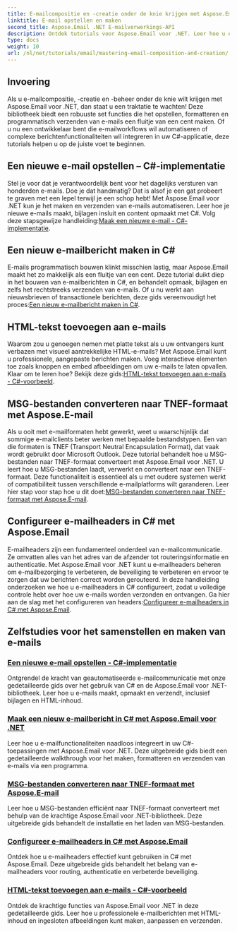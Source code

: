 ```yaml
---
title: E-mailcompositie en -creatie onder de knie krijgen met Aspose.Email voor .NET
linktitle: E-mail opstellen en maken
second_title: Aspose.Email .NET E-mailverwerkings-API
description: Ontdek tutorials voor Aspose.Email voor .NET. Leer hoe u e-mails programmatisch kunt maken, formatteren en verzenden, inclusief geavanceerde functies zoals bijlagen en HTML-inhoud.
type: docs
weight: 10
url: /nl/net/tutorials/email/mastering-email-composition-and-creation/
---
```

## Invoering

Als u e-mailcompositie, -creatie en -beheer onder de knie wilt krijgen met Aspose.Email voor .NET, dan staat u een traktatie te wachten! Deze bibliotheek biedt een robuuste set functies die het opstellen, formatteren en programmatisch verzenden van e-mails een fluitje van een cent maken. Of u nu een ontwikkelaar bent die e-mailworkflows wil automatiseren of complexe berichtenfunctionaliteiten wil integreren in uw C#-applicatie, deze tutorials helpen u op de juiste voet te beginnen.

## Een nieuwe e-mail opstellen – C#-implementatie  

Stel je voor dat je verantwoordelijk bent voor het dagelijks versturen van honderden e-mails. Doe je dat handmatig? Dat is alsof je een gat probeert te graven met een lepel terwijl je een schop hebt! Met Aspose.Email voor .NET kun je het maken en verzenden van e-mails automatiseren. Leer hoe je nieuwe e-mails maakt, bijlagen insluit en content opmaakt met C#. Volg deze stapsgewijze handleiding:[Maak een nieuwe e-mail - C#-implementatie](./craft-a-fresh-email-csharp-implementation/).


## Een nieuw e-mailbericht maken in C#  

 E-mails programmatisch bouwen klinkt misschien lastig, maar Aspose.Email maakt het zo makkelijk als een fluitje van een cent. Deze tutorial duikt diep in het bouwen van e-mailberichten in C#, en behandelt opmaak, bijlagen en zelfs het rechtstreeks verzenden van e-mails. Of u nu werkt aan nieuwsbrieven of transactionele berichten, deze gids vereenvoudigt het proces:[Een nieuw e-mailbericht maken in C#](./construct-a-new-mail-message-in-csharp/).

## HTML-tekst toevoegen aan e-mails  

Waarom zou u genoegen nemen met platte tekst als u uw ontvangers kunt verbazen met visueel aantrekkelijke HTML-e-mails? Met Aspose.Email kunt u professionele, aangepaste berichten maken. Voeg interactieve elementen toe zoals knoppen en embed afbeeldingen om uw e-mails te laten opvallen. Klaar om te leren hoe? Bekijk deze gids:[HTML-tekst toevoegen aan e-mails - C#-voorbeeld](./add-html-body-to-emails-csharp-example/).

## MSG-bestanden converteren naar TNEF-formaat met Aspose.E-mail  

 Als u ooit met e-mailformaten hebt gewerkt, weet u waarschijnlijk dat sommige e-mailclients beter werken met bepaalde bestandstypen. Een van die formaten is TNEF (Transport Neutral Encapsulation Format), dat vaak wordt gebruikt door Microsoft Outlook. Deze tutorial behandelt hoe u MSG-bestanden naar TNEF-formaat converteert met Aspose.Email voor .NET. U leert hoe u MSG-bestanden laadt, verwerkt en converteert naar een TNEF-formaat. Deze functionaliteit is essentieel als u met oudere systemen werkt of compatibiliteit tussen verschillende e-mailplatforms wilt garanderen. Leer hier stap voor stap hoe u dit doet:[MSG-bestanden converteren naar TNEF-formaat met Aspose.E-mail](./converting-msg-files-to-tnef-format/).

## Configureer e-mailheaders in C# met Aspose.Email  

 E-mailheaders zijn een fundamenteel onderdeel van e-mailcommunicatie. Ze omvatten alles van het adres van de afzender tot routeringsinformatie en authenticatie. Met Aspose.Email voor .NET kunt u e-mailheaders beheren om e-mailbezorging te verbeteren, de beveiliging te verbeteren en ervoor te zorgen dat uw berichten correct worden gerouteerd. In deze handleiding onderzoeken we hoe u e-mailheaders in C# configureert, zodat u volledige controle hebt over hoe uw e-mails worden verzonden en ontvangen. Ga hier aan de slag met het configureren van headers:[Configureer e-mailheaders in C# met Aspose.Email](./configure-email-headers-in-csharp/).

## Zelfstudies voor het samenstellen en maken van e-mails
### [Een nieuwe e-mail opstellen - C#-implementatie](./craft-a-fresh-email-csharp-implementation/)
Ontgrendel de kracht van geautomatiseerde e-mailcommunicatie met onze gedetailleerde gids over het gebruik van C# en de Aspose.Email voor .NET-bibliotheek. Leer hoe u e-mails maakt, opmaakt en verzendt, inclusief bijlagen en HTML-inhoud.
### [Maak een nieuw e-mailbericht in C# met Aspose.Email voor .NET](./construct-a-new-mail-message-in-csharp/)
Leer hoe u e-mailfunctionaliteiten naadloos integreert in uw C#-toepassingen met Aspose.Email voor .NET. Deze uitgebreide gids biedt een gedetailleerde walkthrough voor het maken, formatteren en verzenden van e-mails via een programma.
### [MSG-bestanden converteren naar TNEF-formaat met Aspose.E-mail](./converting-msg-files-to-tnef-format/)
Leer hoe u MSG-bestanden efficiënt naar TNEF-formaat converteert met behulp van de krachtige Aspose.Email voor .NET-bibliotheek. Deze uitgebreide gids behandelt de installatie en het laden van MSG-bestanden. 
### [Configureer e-mailheaders in C# met Aspose.Email](./configure-email-headers-in-csharp/)
Ontdek hoe u e-mailheaders effectief kunt gebruiken in C# met Aspose.Email. Deze uitgebreide gids behandelt het belang van e-mailheaders voor routing, authenticatie en verbeterde beveiliging.
### [HTML-tekst toevoegen aan e-mails - C#-voorbeeld](./add-html-body-to-emails-csharp-example/)
Ontdek de krachtige functies van Aspose.Email voor .NET in deze gedetailleerde gids. Leer hoe u professionele e-mailberichten met HTML-inhoud en ingesloten afbeeldingen kunt maken, aanpassen en verzenden.